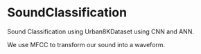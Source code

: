 # SoundClassification

Sound Classification using Urban8KDataset using CNN and ANN.

We use MFCC to transform our sound into a waveform.
